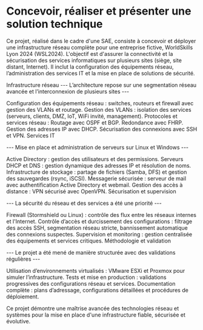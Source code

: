 # Concevoir, réaliser et présenter une solution technique

Ce projet, réalisé dans le cadre d'une SAE, consiste à concevoir et déployer une infrastructure réseau complète pour une entreprise fictive, WorldSkills Lyon 2024 (WSL2024). L'objectif est d'assurer la connectivité et la sécurisation des services informatiques sur plusieurs sites (siège, site distant, Internet). Il inclut la configuration des équipements réseau, l’administration des services IT et la mise en place de solutions de sécurité.

Infrastructure réseau
--- L’architecture repose sur une segmentation réseau avancée et l’interconnexion de plusieurs sites ---

Configuration des équipements réseau : switches, routeurs et firewall avec gestion des VLANs et routage.
Gestion des VLANs : isolation des services (serveurs, clients, DMZ, IoT, WiFi invité, management).
Protocoles et services réseau :
Routage avec OSPF et BGP.
Redondance avec FHRP.
Gestion des adresses IP avec DHCP.
Sécurisation des connexions avec SSH et VPN.
Services IT

--- Mise en place et administration de serveurs sur Linux et Windows ---

Active Directory : gestion des utilisateurs et des permissions.
Serveurs DHCP et DNS : gestion dynamique des adresses IP et résolution de noms.
Infrastructure de stockage : partage de fichiers (Samba, DFS) et gestion des sauvegardes (rsync, iSCSI).
Messagerie sécurisée : serveur de mail avec authentification Active Directory et webmail.
Gestion des accès à distance : VPN sécurisé avec OpenVPN.
Sécurisation et supervision

--- La sécurité du réseau et des services a été une priorité ---

Firewall (Stormshield ou Linux) : contrôle des flux entre les réseaux internes et l'Internet.
Contrôle d’accès et durcissement des configurations : filtrage des accès SSH, segmentation réseau stricte, bannissement automatique des connexions suspectes.
Supervision et monitoring : gestion centralisée des équipements et services critiques.
Méthodologie et validation

--- Le projet a été mené de manière structurée avec des validations régulières ---

Utilisation d’environnements virtualisés : VMware ESXi et Proxmox pour simuler l’infrastructure.
Tests et mise en production : validations progressives des configurations réseau et services.
Documentation complète : plans d’adressage, configurations détaillées et procédures de déploiement.

Ce projet démontre une maîtrise avancée des technologies réseau et systèmes pour la mise en place d'une infrastructure fiable, sécurisée et évolutive.
